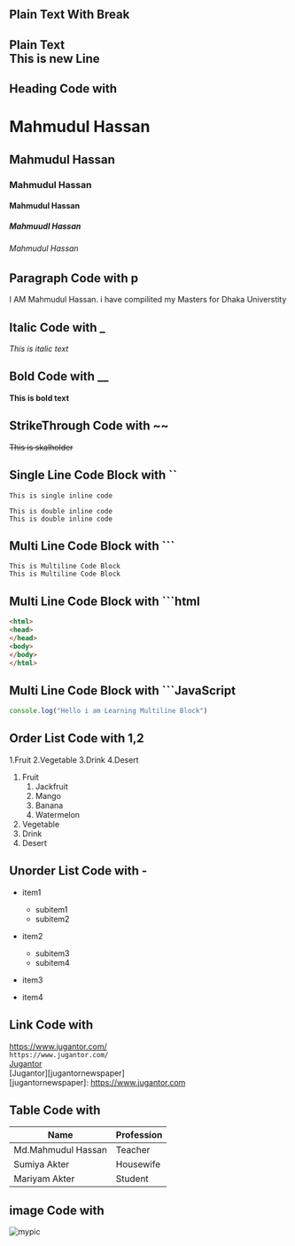 <!-- Markdown Tutorial-->
## Plain Text With Break
Plain Text  
This is new Line
---
<!-- Heading Code with #-->
## Heading Code with #
# Mahmudul Hassan
## Mahmudul Hassan
### Mahmudul Hassan
#### Mahmudul Hassan
##### Mahmuudl Hassan
###### Mahmudul Hassan

<!-- Paragraph Code with p-->
## Paragraph Code with p
<P>I AM Mahmudul Hassan. i have compilited my Masters for Dhaka Universtity</p>

<!-- Italic Code with _-->
## Italic Code with _
_This is italic text_

<!-- Bold Code with __-->
## Bold Code with __
__This is bold text__

<!-- StrikeThrough Code with ~~-->
## StrikeThrough Code with ~~
~~This is skalholder~~

<!-- Single Line  Code Block with `` -->
## Single Line  Code Block with ``
`This is single inline code`

`This is double inline code`  
`This is double inline code`

<!-- Multi Line  Code Block with ``` -->
## Multi Line  Code Block with ```
```
This is Multiline Code Block
This is Multiline Code Block
```

<!-- Multi Line  Code Block with ```html -->
## Multi Line  Code Block with ```html
```html
<html>
<head>
</head>
<body>
</body>
</html>
```

<!-- Multi Line  Code Block with ```JavaScript -->
## Multi Line  Code Block with ```JavaScript
```javascript
console.log("Hello i am Learning Multiline Block")
```
<!-- Order List Code  with 1,2 -->
## Order List Code  with 1,2

1.Fruit
2.Vegetable
3.Drink
4.Desert

1. Fruit
     1. Jackfruit
     2. Mango
     3. Banana
     4. Watermelon
2. Vegetable
3. Drink
4. Desert


<!-- Unorder List Code  with - -->
## Unorder List Code  with -

- item1
  - subitem1
  - subitem2

- item2
  - subitem3
  - subitem4
- item3
- item4

<!-- Link Code  with []() -->
## Link Code  with []()
https://www.jugantor.com/  
`https://www.jugantor.com/`  
[Jugantor]( https://www.jugantor.com/)   
[Jugantor][jugantornewspaper]  
[jugantornewspaper]: https://www.jugantor.com

<!-- Table Code  with  -->
## Table Code  with 

| Name | Profession |  
|-----|----|
|Md.Mahmudul Hassan| Teacher |
|Sumiya Akter | Housewife|
|Mariyam Akter | Student | 


<!-- image Code  with  -->
## image Code  with
![mypic](./Users/Mahmud/Videos/11.jpg)






